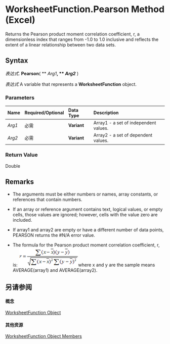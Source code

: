 
# WorksheetFunction.Pearson Method (Excel)

Returns the Pearson product moment correlation coefficient, r, a dimensionless index that ranges from -1.0 to 1.0 inclusive and reflects the extent of a linear relationship between two data sets.


## Syntax

 _表达式_. **Pearson**( ** _Arg1_**, ** _Arg2_** )

 _表达式_ A variable that represents a **WorksheetFunction** object.


### Parameters



|**Name**|**Required/Optional**|**Data Type**|**Description**|
|:-----|:-----|:-----|:-----|
| _Arg1_|必需|**Variant**|Array1 - a set of independent values.|
| _Arg2_|必需|**Variant**|Array2 - a set of dependent values.|

### Return Value

Double


## Remarks




- The arguments must be either numbers or names, array constants, or references that contain numbers.
    
- If an array or reference argument contains text, logical values, or empty cells, those values are ignored; however, cells with the value zero are included.
    
- If array1 and array2 are empty or have a different number of data points, PEARSON returns the #N/A error value.
    
- The formula for the Pearson product moment correlation coefficient, r, is:
![](images/awfpears_ZA06051230.gif)where x and y are the sample means AVERAGE(array1) and AVERAGE(array2). 
    

## 另请参阅


#### 概念


[WorksheetFunction Object](7b1d5639-363d-632c-2cf0-2232562646b6.md)
#### 其他资源


[WorksheetFunction Object Members](http://msdn.microsoft.com/library/6811ca87-4b53-0bff-88c9-30bf7497879a%28Office.15%29.aspx)